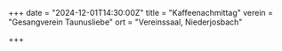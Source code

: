 +++
date = "2024-12-01T14:30:00Z"
title = "Kaffeenachmittag"
verein = "Gesangverein Taunusliebe"
ort = "Vereinssaal, Niederjosbach"

+++
